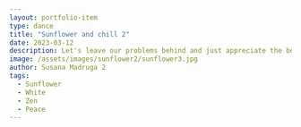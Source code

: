 ```yaml
---
layout: portfolio-item
type: dance
title: "Sunflower and chill 2"
date: 2023-03-12
description: Let's leave our problems behind and just appreciate the beauty and simplicity of Sunflowers on a white canvas!  2
image: /assets/images/sunflower2/sunflower3.jpg
author: Susana Madruga 2
tags: 
  - Sunflower
  - White
  - Zen
  - Peace
---
```


